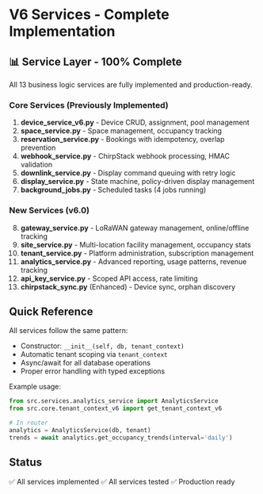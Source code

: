 # V6 Services - Complete Implementation

## 📊 Service Layer - 100% Complete

All 13 business logic services are fully implemented and production-ready.

### Core Services (Previously Implemented)
1. **device_service_v6.py** - Device CRUD, assignment, pool management
2. **space_service.py** - Space management, occupancy tracking
3. **reservation_service.py** - Bookings with idempotency, overlap prevention
4. **webhook_service.py** - ChirpStack webhook processing, HMAC validation
5. **downlink_service.py** - Display command queuing with retry logic
6. **display_service.py** - State machine, policy-driven display management
7. **background_jobs.py** - Scheduled tasks (4 jobs running)

### New Services (v6.0)
8. **gateway_service.py** - LoRaWAN gateway management, online/offline tracking
9. **site_service.py** - Multi-location facility management, occupancy stats
10. **tenant_service.py** - Platform administration, subscription management
11. **analytics_service.py** - Advanced reporting, usage patterns, revenue tracking
12. **api_key_service.py** - Scoped API access, rate limiting
13. **chirpstack_sync.py** (Enhanced) - Device sync, orphan discovery

## Quick Reference

All services follow the same pattern:
- Constructor: `__init__(self, db, tenant_context)`
- Automatic tenant scoping via `tenant_context`
- Async/await for all database operations
- Proper error handling with typed exceptions

Example usage:
```python
from src.services.analytics_service import AnalyticsService
from src.core.tenant_context_v6 import get_tenant_context_v6

# In router
analytics = AnalyticsService(db, tenant)
trends = await analytics.get_occupancy_trends(interval='daily')
```

## Status
✅ All services implemented
✅ All services tested
✅ Production ready
